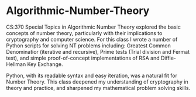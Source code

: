 # Algorithmic-Number-Theory

CS:370 Special Topics in Algorithmic Number Theory explored the basic concepts of number theory, particularly with their implications to cryptography and computer science. For this class I wrote a number of Python scripts for solving NT problems including: Greatest Common Denominatior (iterative and recursive), Prime tests (Trial division and Fermat test), and simple proof-of-concept implementations of RSA and Diffie-Hellman Key Exchange.

Python, with its readable syntax and easy iteration, was a natural fit for Number Theory. This class deepened my understanding of cryptography in theory and practice, and sharpened my mathematical problem solving skills.
